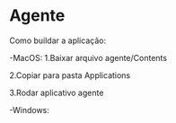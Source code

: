 # Agente

Como buildar a aplicação:

-MacOS:
  1.Baixar arquivo agente/Contents
  
  2.Copiar para pasta Applications
  
  3.Rodar aplicativo agente

-Windows:
